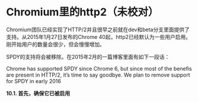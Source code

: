 # Chromium里的http2（未校对）

Chromium团队已经实现了HTTP/2并且很早之前就在dev和beta分支里面提供了支持。从2015年1月27日发布的Chrome 40起，http2已经默认为一些用户启用。刚开始用户的数量会很少，但会慢慢增加。

SPDY的支持将会被移除。在2015年2月的一篇博客里面有如下一段话：

Chrome has supported SPDY since Chrome 6, but since most of the benefis are present
in HTTP/2, it’s time to say goodbye. We plan to remove support for SPDY in early 2016


**10.1. 首先，确保它已被启用**